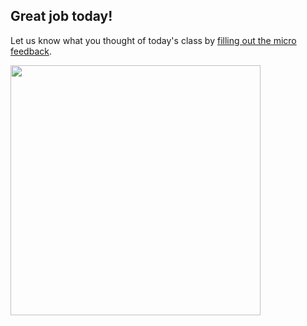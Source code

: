

## Great job today!

Let us know what you thought of today's class by [filling out the micro feedback](https://docs.google.com/forms/d/16Ses3NW8GpMg-mpfZZmE3JYKbvMOskYZPp2tr3-DRjM/viewform?usp=send_form).

<img src="https://s3.amazonaws.com/after-school-assets/survey.jpg" width="400">
<br>
<br>

